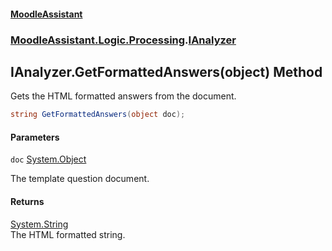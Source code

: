 #### [MoodleAssistant](index.md 'index')
### [MoodleAssistant.Logic.Processing](MoodleAssistant.Logic.Processing.md 'MoodleAssistant.Logic.Processing').[IAnalyzer](MoodleAssistant.Logic.Processing.IAnalyzer.md 'MoodleAssistant.Logic.Processing.IAnalyzer')

## IAnalyzer.GetFormattedAnswers(object) Method

Gets the HTML formatted answers from the document.

```csharp
string GetFormattedAnswers(object doc);
```
#### Parameters

<a name='MoodleAssistant.Logic.Processing.IAnalyzer.GetFormattedAnswers(object).doc'></a>

`doc` [System.Object](https://docs.microsoft.com/en-us/dotnet/api/System.Object 'System.Object')

The template question document.

#### Returns
[System.String](https://docs.microsoft.com/en-us/dotnet/api/System.String 'System.String')  
The HTML formatted string.